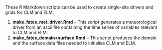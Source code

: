 These R Markdown scripts can be used to create single-site drivers and grids for CLM and ELM.

1. **make_fates_met_driver.Rmd** – This script generates a meteorological driver from an ascii file containing the time series of variables relevant to CLM and ELM.
2. **make_fates_domain+surface.Rmd** – This script produces the domain and the surface data files needed to initialise CLM and ELM.

